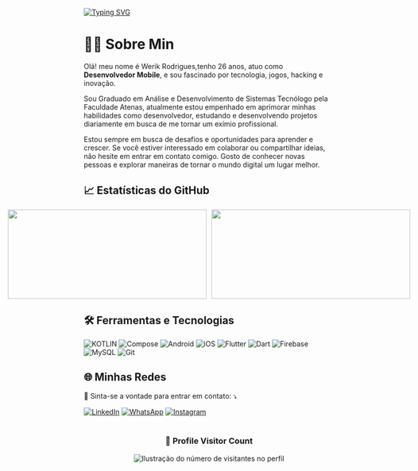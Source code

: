 [![Typing SVG](https://readme-typing-svg.herokuapp.com/?color=9400D3&size=35&center=true&vCenter=true&width=1200&lines=Hi+there!+Welcome+to+my+Github+profile.;I'am+Werik+Rodrigues.+And+I'am+passionate+Mobile+Developer.;How+about+we+talk+about+opportunities?;Let's+go+:%29)](https://git.io/typing-svg)&nbsp;


# 🧑‍💻 Sobre Min


<p align="left"> 
  Olá! meu nome é Werik Rodrigues,tenho 26 anos, atuo como <strong>Desenvolvedor Mobile</strong>, e sou fascinado por tecnologia, jogos, hacking e inovação.
  
Sou Graduado em Análise e Desenvolvimento de Sistemas Tecnólogo pela Faculdade Atenas, atualmente estou empenhado em aprimorar minhas habilidades como desenvolvedor, estudando e desenvolvendo projetos diariamente em busca de me tornar um exímio profissional. 

Estou sempre em busca de desafios e oportunidades para aprender e crescer. Se você estiver interessado em colaborar ou compartilhar ideias, não hesite em entrar em contato comigo. Gosto de conhecer novas pessoas e explorar maneiras de tornar o mundo digital um lugar melhor.


## 📈 Estatísticas do GitHub	

<div style="display: flex; justify-content: center; flex-wrap: nowrap;">
  <a href="https://github.com/wrksystem" style="margin-right: 10px;">
    <img height="180em" width="400" src="https://github-readme-stats.vercel.app/api?username=wrksystem&show_icons=true&show_additional_stats=true&theme=synthwave&hide_border=false&include_all_commits=true&count_private=true"/>
  </a>
  <a href="https://github.com/wrksystem">
    <img height="180em" width="400" src="https://github-readme-stats.vercel.app/api/top-langs/?username=wrksystem&theme=synthwave&hide_border=false&include_all_commits=true&count_private=true&layout=compact"/>
  </a>
</div>




## 🛠️ Ferramentas e Tecnologias

![KOTLIN](https://img.shields.io/badge/kotlin-CB396C?style=for-the-badge&logo=kotlin&logoColor=white)
![Compose](https://img.shields.io/badge/compose-3AD17C?style=for-the-badge&logo=android&logoColor=white)
![Android](https://img.shields.io/badge/android-A4C639?style=for-the-badge&logo=android&logoColor=white)
![iOS](https://img.shields.io/badge/ios-808080?style=for-the-badge&logo=ios&logoColor=white)
![Flutter](https://img.shields.io/badge/flutter-54C5F8?style=for-the-badge&logo=flutter&logoColor=white)
![Dart](https://img.shields.io/badge/dart-29B6F5?style=for-the-badge&logo=dart&logoColor=white)
![Firebase](https://img.shields.io/badge/firebase-ED8B00?style=for-the-badge&logo=firebase&logoColor=white)
![MySQL](https://img.shields.io/badge/MySQL-00000F?style=for-the-badge&logo=mysql&logoColor=white)
![Git](https://img.shields.io/badge/Git-E34F26?style=for-the-badge&logo=git&logoColor=white)

## 🌐 Minhas Redes

<p align="left">
  💌 Sinta-se a vontade para entrar em contato: ⤵️
</p>

<a href="https://www.linkedin.com/in/werik-rodrigues/" title="LinkedIn" target="_blank">
<img src="https://img.shields.io/badge/LinkedIn-0077B5?style=for-the-badge&logo=linkedin&logoColor=white" alt="LinkedIn"/></a>

<a href="https://wa.me/+5538988081444" title="WhatsApp" target="_blank">
<img src="https://img.shields.io/badge/WhatsApp-25D366?style=for-the-badge&logo=whatsapp&logoColor=white" alt="WhatsApp"/></a>

<a href="https://www.instagram.com/werik.rodrigues.tech/" title="Instagram" target="_blank">
<img src="https://img.shields.io/badge/Instagram-E4405F?style=for-the-badge&logo=instagram&logoColor=white" alt="Instagram"/></a>
<br>
<br>



<div align="center">
  <h3><b>📍 Profile Visitor Count</b></h3>
</div>

<p align="center">
  <img
    src="https://profile-counter.glitch.me/danieldribeiro/count.svg"
    alt="Ilustração do número de visitantes no perfil"
  />
</p>



